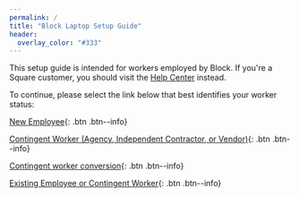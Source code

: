 ```yaml
---
permalink: /
title: "Block Laptop Setup Guide"
header:
  overlay_color: "#333"
---
```


This setup guide is intended for workers employed by Block. If you're a Square customer, you should visit the [Help Center](https://squareup.com/help/) instead.

To continue, please select the link below that best identifies your worker status:

[New Employee](/fte-new){: .btn .btn--info}

[Contingent Worker (Agency, Independent Contractor, or Vendor)](/contingent){: .btn .btn--info}

[Contingent worker conversion](/conversion){: .btn .btn--info}

[Existing Employee or Contingent Worker](/os){: .btn .btn--info}

